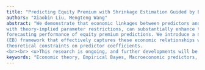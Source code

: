 ```yaml
---
title: "Predicting Equity Premium with Shrinkage Estimation Guided by Economic Theory"
authors: "Xiaobin Liu, Mengteng Wang"
abstract: "We demonstrate that economic linkages between predictors and real economy, along
with theory-implied parameter restrictions, can substantially enhance the out-of-sample
forecasting performance of equity premium predictions. We introduce a novel empirical Bayes
(EB) framework that effectively captures these economic relationships while accommodating
theoretical constraints on predictor coefficients.
<br><br> <u>This research is ongoing, and further developments will be provided in future versions.</u>"
keywords: "Economic theory, Empirical Bayes, Macroeconomic predictors, Aggregate market excessive return"
---
```

